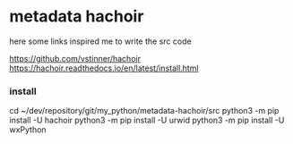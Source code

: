 # metadata hachoir
here some links inspired me to write the src code

https://github.com/vstinner/hachoir
https://hachoir.readthedocs.io/en/latest/install.html

### install
cd ~/dev/repository/git/my_python/metadata-hachoir/src
python3 -m pip install -U hachoir
python3 -m pip install -U urwid
python3 -m pip install -U wxPython
